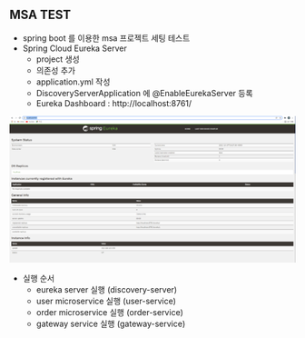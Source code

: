 ## MSA TEST

* spring boot 를 이용한 msa 프로젝트 세팅 테스트
* Spring Cloud Eureka Server
  * project 생성
  * 의존성 추가
  * application.yml 작성
  * DiscoveryServerApplication 에 @EnableEurekaServer 등록
  * Eureka Dashboard : http://localhost:8761/

![img.png](images/img.png)

* 실행 순서
  * eureka server 실행 (discovery-server)
  * user microservice 실행 (user-service)
  * order microservice 실행 (order-service)
  * gateway service 실행 (gateway-service)
  